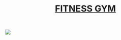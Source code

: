 
<a href="https://abhigaikwad-7.github.io/FITNESS-GYM/ " target="blank"><h1 align="center" >FITNESS GYM</h1></a><br>

<img src="https://github.com/AbhiGaikwad-7/FITNESS-GYM-/blob/main/fitnessgym.png?raw=true"/><br>
